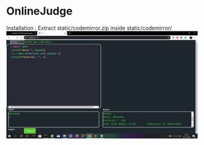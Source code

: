 # OnlineJudge
Installation :
Extract static/codemirror.zip inside static/codemirror/
![Alt text](/Screenshots/1.png?raw=true "Screenshot")
